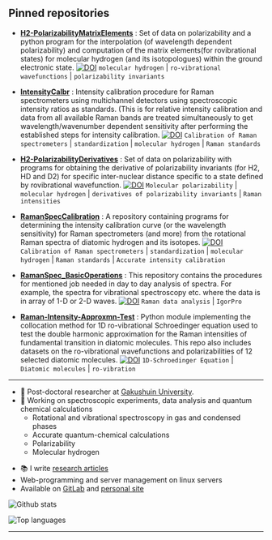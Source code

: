 
## Pinned repositories

- [**H2-PolarizabilityMatrixElements**](https://github.com/ankit7540/H2-PolarizabilityMatrixElements) : Set of data on polarizability and a python program for the interpolation (of wavelength dependent polarizability) and computation of the matrix elements(for rovibrational states) for molecular hydrogen (and its isotopologues) within the ground electronic state. [![DOI](https://zenodo.org/badge/doi/10.1063/1.5011433.svg)](https://doi.org/10.1063/1.5011433)
`molecular hydrogen` | `ro-vibrational wavefunctions` | `polarizability invariants` 

- [**IntensityCalbr**](https://github.com/ankit7540/IntensityCalbr) : Intensity calibration procedure for Raman spectrometers using multichannel detectors using spectroscopic intensity ratios as standards. (This is for relative intensity calibration and  data from all available Raman bands are treated simultaneously to get wavelength/wavenumber dependent sensitivity after performing the established steps for intensity calibration. [![DOI](https://zenodo.org/badge/doi/10.1002/jrs.6221.svg)](https://doi.org/10.1002/jrs.6221)
`Calibration of Raman spectrometers` | `standardization` | `molecular hydrogen` | `Raman standards` 

- [**H2-PolarizabilityDerivatives**](https://github.com/ankit7540/H2-PolarizabilityDerivatives) : Set of data on polarizability with programs for obtaining the derivative of polarizability invariants (for H2, HD and D2) for specific inter-nuclear distance specific to a state defined by rovibrational wavefunction. [![DOI](https://zenodo.org/badge/doi/10.1080/00268976.2019.1632950.svg)](https://doi.org/10.1080/00268976.2019.1632950) 
`Molecular polarizability` | `molecular hydrogen` | `derivatives of polarizability invariants` | `Raman intensities`

- [**RamanSpecCalibration**](https://github.com/ankit7540/RamanSpecCalibration) : A repository containing programs for determining the intensity calibration curve (or the wavelength sensitivity) for Raman spectrometers (and more)  from the rotational Raman spectra of diatomic hydrogen and its isotopes. [![DOI](https://zenodo.org/badge/doi/10.1002/jrs.5955.svg)](https://doi.org/10.1002/jrs.5955)
`Calibration of Raman spectrometers` | `standardization` | `molecular hydrogen` | `Raman standards` | `Accurate intensity calibration`

- [**RamanSpec_BasicOperations**](https://github.com/ankit7540/RamanSpec_BasicOperations) : This repository contains the procedures for mentioned job needed in day to day analysis of spectra. For example, the spectra for vibrational spectroscopy etc. where the data is in array of 1-D or 2-D waves. [![DOI](https://zenodo.org/badge/50757391.svg)](https://zenodo.org/badge/latestdoi/50757391)
`Raman data analysis` | `IgorPro` 

- [**Raman-Intensity-Approxmn-Test**](https://github.com/ankit7540/Raman-Intensity-Approxmn-Test) : Python module implementing the collocation method for 1D ro-vibrational Schroedinger equation used to test the double harmonic approximation for the Raman intensities of fundamental transition in diatomic molecules. This repo also includes datasets on the ro-vibrational wavefunctions and polarizabilities of 12 selected diatomic molecules. [![DOI](https://zenodo.org/badge/doi/10.5281/zenodo.6126144.svg)](https://doi.org/10.5281/zenodo.6126144) `1D-Schroedinger Equation` | `Diatomic molecules` | `ro-vibration`


---

+ 🧑 Post-doctoral researcher at [Gakushuin University](https://www.sci.gakushuin.ac.jp/en/).
+ 🔭 Working on spectroscopic experiments, data analysis and quantum chemical calculations
  + Rotational and vibrational spectroscopy in gas and condensed phases
  + Accurate quantum-chemical calculations
  + Polarizability
  + Molecular hydrogen

- 📚 I write [research articles](https://orcid.org/0000-0002-2495-3354)
- Web-programming and server management on linux servers
- Available on [GitLab](https://gitlab.com/ankit7540) and [personal site](qnta.space)


![Github stats](https://github-readme-stats.vercel.app/api?username=ankit7540)

![Top languages](https://github-readme-stats.vercel.app/api/top-langs/?username=ankit7540&hide=html,jupyter%20notebook,JavaScript,PostScript,SCSS,Less&layout=compact&langs_count=16)

---
